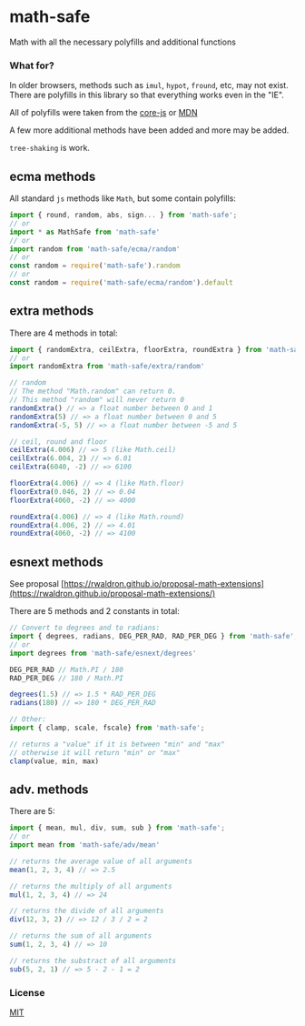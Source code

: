 # math-safe
Math with all the necessary polyfills and additional functions

### What for?

In older browsers, methods such as `imul`, `hypot`, `fround`, etc, may not exist. There are polyfills in this library so that everything works even in the "IE".

All of polyfills were taken from the [core-js](https://github.com/zloirock/core-js) or [MDN](https://developer.mozilla.org/)

A few more additional methods have been added and more may be added.

`tree-shaking` is work.

## ecma methods
All standard `js` methods like `Math`, but some contain polyfills:
```js
import { round, random, abs, sign... } from 'math-safe';
// or
import * as MathSafe from 'math-safe'
// or
import random from 'math-safe/ecma/random'
// or
const random = require('math-safe').random
// or
const random = require('math-safe/ecma/random').default
```

## extra methods
There are 4 methods in total:
```js
import { randomExtra, ceilExtra, floorExtra, roundExtra } from 'math-safe';
// or
import randomExtra from 'math-safe/extra/random'

// random
// The method "Math.random" can return 0.
// This method "random" will never return 0
randomExtra() // => a float number between 0 and 1
randomExtra(5) // => a float number between 0 and 5
randomExtra(-5, 5) // => a float number between -5 and 5

// ceil, round and floor
ceilExtra(4.006) // => 5 (like Math.ceil)
ceilExtra(6.004, 2) // => 6.01
ceilExtra(6040, -2) // => 6100

floorExtra(4.006) // => 4 (like Math.floor)
floorExtra(0.046, 2) // => 0.04
floorExtra(4060, -2) // => 4000

roundExtra(4.006) // => 4 (like Math.round)
roundExtra(4.006, 2) // => 4.01
roundExtra(4060, -2) // => 4100
```

## esnext methods
See proposal [https://rwaldron.github.io/proposal-math-extensions](https://rwaldron.github.io/proposal-math-extensions/)

There are 5 methods and 2 constants in total:
```js
// Convert to degrees and to radians:
import { degrees, radians, DEG_PER_RAD, RAD_PER_DEG } from 'math-safe';
// or
import degrees from 'math-safe/esnext/degrees'

DEG_PER_RAD // Math.PI / 180
RAD_PER_DEG // 180 / Math.PI

degrees(1.5) // => 1.5 * RAD_PER_DEG
radians(180) // => 180 * DEG_PER_RAD

// Other:
import { clamp, scale, fscale} from 'math-safe';

// returns a "value" if it is between "min" and "max"
// otherwise it will return "min" or "max"
clamp(value, min, max)
```

## adv. methods
There are 5:
```js
import { mean, mul, div, sum, sub } from 'math-safe';
// or
import mean from 'math-safe/adv/mean'

// returns the average value of all arguments
mean(1, 2, 3, 4) // => 2.5

// returns the multiply of all arguments
mul(1, 2, 3, 4) // => 24

// returns the divide of all arguments
div(12, 3, 2) // => 12 / 3 / 2 = 2

// returns the sum of all arguments
sum(1, 2, 3, 4) // => 10

// returns the substract of all arguments
sub(5, 2, 1) // => 5 - 2 - 1 = 2
```

### License
[MIT](LICENSE)
